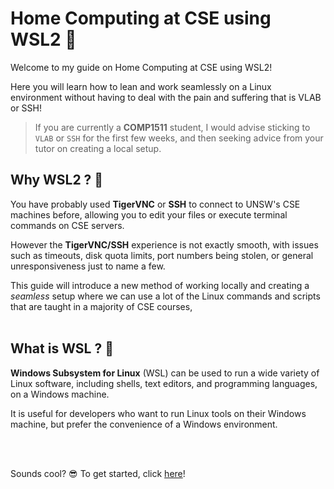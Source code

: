# Home Computing at CSE using WSL2 🥳 

Welcome to my guide on Home Computing at CSE using WSL2!

Here you will learn how to lean and work seamlessly on a Linux environment without having to deal with the pain and suffering that is VLAB or SSH!
> If you are currently a **COMP1511** student, I would advise sticking to `VLAB` or `SSH` for the first few weeks, and then seeking advice from your tutor on creating a local setup.


## Why WSL2 ? 🤔
You have probably used **TigerVNC** or **SSH** to connect to UNSW's CSE machines before, allowing you to edit your files or execute terminal commands on CSE servers. 

However the **TigerVNC/SSH** experience is not exactly smooth, with issues such as timeouts, disk quota limits, port numbers being stolen, or general unresponsiveness just to name a few.

This guide will introduce a new method of working locally and creating a *seamless* setup where we can use a lot of the Linux commands and scripts that are taught in a majority of CSE courses,
<br />
<br />
## What is WSL ? 🧠

**Windows Subsystem for Linux** (WSL) can be used to run a wide variety of Linux software, including shells, text editors, and programming languages, on a Windows machine. 

It is useful for developers who want to run Linux tools on their Windows machine, but prefer the convenience of a Windows environment.

<br />
<br />

Sounds cool? 😎 To get started, click [here](installation.md)!